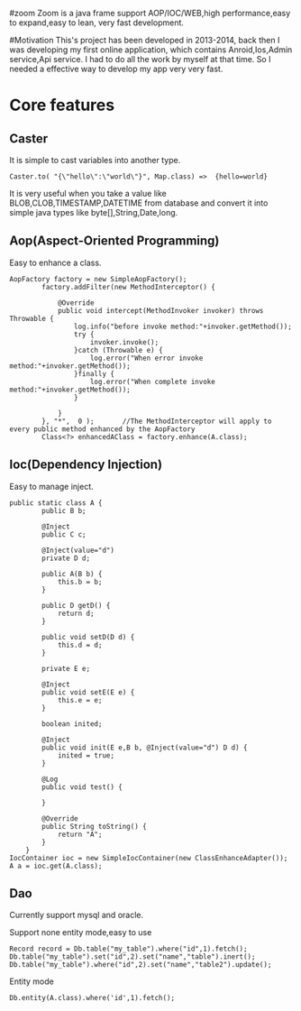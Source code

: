 #zoom
Zoom is a java frame support AOP/IOC/WEB,high performance,easy to expand,easy to lean, very fast development.

#Motivation
This's project has been developed in 2013-2014, back then I was developing my first online application, which contains Anroid,Ios,Admin service,Api service. I had to do all the work by myself at that time. So I needed a effective way to develop my app very very fast.

# Core features 
## Caster
It is simple to cast variables into another type.
```
Caster.to( "{\"hello\":\"world\"}", Map.class) =>  {hello=world}
```
It is very useful when you take a value like BLOB,CLOB,TIMESTAMP,DATETIME from database and convert it into simple java types like byte[],String,Date,long.

## Aop(Aspect-Oriented Programming)
Easy to enhance a class.
```
AopFactory factory = new SimpleAopFactory();
        factory.addFilter(new MethodInterceptor() {
            
            @Override
            public void intercept(MethodInvoker invoker) throws Throwable {
                log.info("before invoke method:"+invoker.getMethod());
                try {
                    invoker.invoke();
                }catch (Throwable e) {
                    log.error("When error invoke method:"+invoker.getMethod());
                }finally {
                    log.error("When complete invoke method:"+invoker.getMethod());
                }
                
            }
        }, "*",  0 );       //The MethodInterceptor will apply to every public method enhanced by the AopFactory
        Class<?> enhancedAClass = factory.enhance(A.class);
```

## Ioc(Dependency Injection)
Easy to manage inject.
```
public static class A {
        public B b;
        
        @Inject
        public C c;
        
        @Inject(value="d")
        private D d;
        
        public A(B b) {
            this.b = b;
        }

        public D getD() {
            return d;
        }

        public void setD(D d) {
            this.d = d;
        }
        
        private E e;
        
        @Inject
        public void setE(E e) {
            this.e = e;
        }
        
        boolean inited;
        
        @Inject
        public void init(E e,B b, @Inject(value="d") D d) {
            inited = true;
        }
        
        @Log
        public void test() {
            
        }
        
        @Override
        public String toString() {
            return "A";
        }
    }
IocContainer ioc = new SimpleIocContainer(new ClassEnhanceAdapter());
A a = ioc.get(A.class);
```

## Dao

Currently support mysql and oracle.

Support none entity mode,easy to use
```
Record record = Db.table("my_table").where("id",1).fetch();
Db.table("my_table").set("id",2).set("name","table").inert();
Db.table("my_table").where("id",2).set("name","table2").update();
```

Entity mode
```
Db.entity(A.class).where('id',1).fetch();
```




